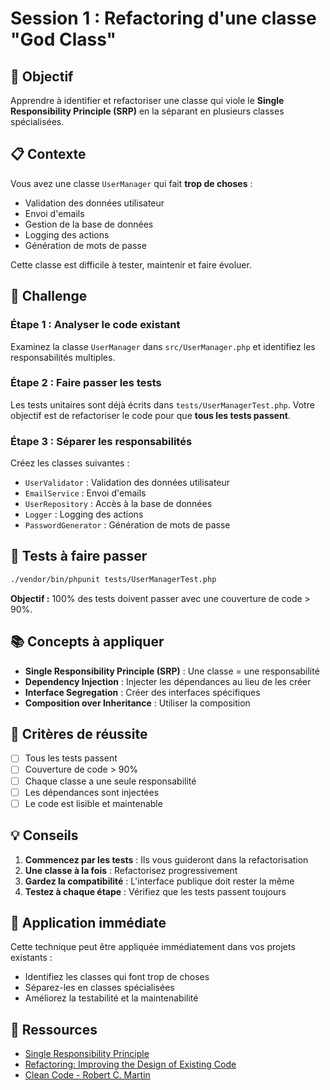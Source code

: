# Session 1 : Refactoring d'une classe "God Class"

## 🎯 Objectif

Apprendre à identifier et refactoriser une classe qui viole le **Single Responsibility Principle (SRP)** en la séparant en plusieurs classes spécialisées.

## 📋 Contexte

Vous avez une classe `UserManager` qui fait **trop de choses** :
- Validation des données utilisateur
- Envoi d'emails
- Gestion de la base de données
- Logging des actions
- Génération de mots de passe

Cette classe est difficile à tester, maintenir et faire évoluer.

## 🚀 Challenge

### Étape 1 : Analyser le code existant
Examinez la classe `UserManager` dans `src/UserManager.php` et identifiez les responsabilités multiples.

### Étape 2 : Faire passer les tests
Les tests unitaires sont déjà écrits dans `tests/UserManagerTest.php`. Votre objectif est de refactoriser le code pour que **tous les tests passent**.

### Étape 3 : Séparer les responsabilités
Créez les classes suivantes :
- `UserValidator` : Validation des données utilisateur
- `EmailService` : Envoi d'emails
- `UserRepository` : Accès à la base de données
- `Logger` : Logging des actions
- `PasswordGenerator` : Génération de mots de passe

## 🧪 Tests à faire passer

```bash
./vendor/bin/phpunit tests/UserManagerTest.php
```

**Objectif :** 100% des tests doivent passer avec une couverture de code > 90%.

## 📚 Concepts à appliquer

- **Single Responsibility Principle (SRP)** : Une classe = une responsabilité
- **Dependency Injection** : Injecter les dépendances au lieu de les créer
- **Interface Segregation** : Créer des interfaces spécifiques
- **Composition over Inheritance** : Utiliser la composition

## 🎯 Critères de réussite

- [ ] Tous les tests passent
- [ ] Couverture de code > 90%
- [ ] Chaque classe a une seule responsabilité
- [ ] Les dépendances sont injectées
- [ ] Le code est lisible et maintenable

## 💡 Conseils

1. **Commencez par les tests** : Ils vous guideront dans la refactorisation
2. **Une classe à la fois** : Refactorisez progressivement
3. **Gardez la compatibilité** : L'interface publique doit rester la même
4. **Testez à chaque étape** : Vérifiez que les tests passent toujours

## 🚀 Application immédiate

Cette technique peut être appliquée immédiatement dans vos projets existants :
- Identifiez les classes qui font trop de choses
- Séparez-les en classes spécialisées
- Améliorez la testabilité et la maintenabilité

## 📖 Ressources

- [Single Responsibility Principle](https://en.wikipedia.org/wiki/Single-responsibility_principle)
- [Refactoring: Improving the Design of Existing Code](https://martinfowler.com/books/refactoring.html)
- [Clean Code - Robert C. Martin](https://www.oreilly.com/library/view/clean-code/9780136083238/)

